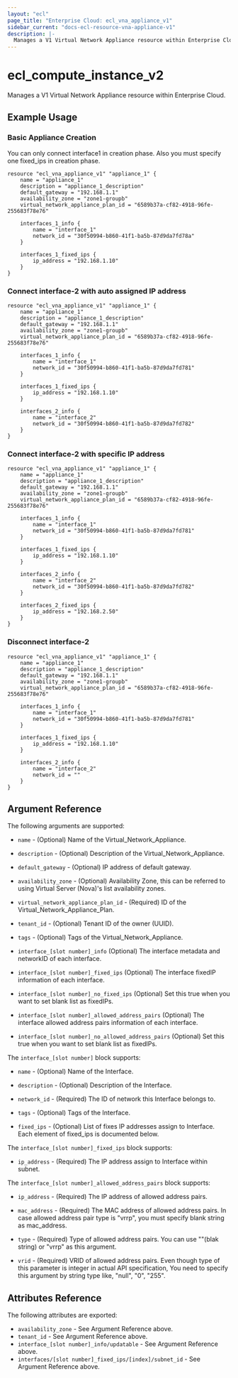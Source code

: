 ```yaml
---
layout: "ecl"
page_title: "Enterprise Cloud: ecl_vna_appliance_v1"
sidebar_current: "docs-ecl-resource-vna-appliance-v1"
description: |-
  Manages a V1 Virtual Network Appliance resource within Enterprise Cloud.
---
```


# ecl\_compute\_instance\_v2

Manages a V1 Virtual Network Appliance resource within Enterprise Cloud.

## Example Usage

### Basic Appliance Creation

You can only connect interface1 in creation phase.
Also you must specify one fixed_ips in creation phase.

```hcl
resource "ecl_vna_appliance_v1" "appliance_1" {
	name = "appliance_1"
	description = "appliance_1_description"
	default_gateway = "192.168.1.1"
	availability_zone = "zone1-groupb"
	virtual_network_appliance_plan_id = "6589b37a-cf82-4918-96fe-255683f78e76"

	interfaces_1_info {
		name = "interface_1"
		network_id = "30f50994-b860-41f1-ba5b-87d9da7fd78a"
	}

	interfaces_1_fixed_ips {
		ip_address = "192.168.1.10"
	}
}
```

### Connect interface-2 with auto assigned IP address

```hcl
resource "ecl_vna_appliance_v1" "appliance_1" {
	name = "appliance_1"
	description = "appliance_1_description"
	default_gateway = "192.168.1.1"
	availability_zone = "zone1-groupb"
	virtual_network_appliance_plan_id = "6589b37a-cf82-4918-96fe-255683f78e76"

	interfaces_1_info {
		name = "interface_1"
		network_id = "30f50994-b860-41f1-ba5b-87d9da7fd781"
	}

	interfaces_1_fixed_ips {
		ip_address = "192.168.1.10"
	}

	interfaces_2_info {
		name = "interface_2"
		network_id = "30f50994-b860-41f1-ba5b-87d9da7fd782"
	}
}
```

### Connect interface-2 with specific IP address

```hcl
resource "ecl_vna_appliance_v1" "appliance_1" {
	name = "appliance_1"
	description = "appliance_1_description"
	default_gateway = "192.168.1.1"
	availability_zone = "zone1-groupb"
	virtual_network_appliance_plan_id = "6589b37a-cf82-4918-96fe-255683f78e76"

	interfaces_1_info {
		name = "interface_1"
		network_id = "30f50994-b860-41f1-ba5b-87d9da7fd781"
	}

	interfaces_1_fixed_ips {
		ip_address = "192.168.1.10"
	}

	interfaces_2_info {
		name = "interface_2"
		network_id = "30f50994-b860-41f1-ba5b-87d9da7fd782"
	}

	interfaces_2_fixed_ips {
		ip_address = "192.168.2.50"
	}
}
```

### Disconnect interface-2

```hcl
resource "ecl_vna_appliance_v1" "appliance_1" {
	name = "appliance_1"
	description = "appliance_1_description"
	default_gateway = "192.168.1.1"
	availability_zone = "zone1-groupb"
	virtual_network_appliance_plan_id = "6589b37a-cf82-4918-96fe-255683f78e76"

	interfaces_1_info {
		name = "interface_1"
		network_id = "30f50994-b860-41f1-ba5b-87d9da7fd781"
	}

	interfaces_1_fixed_ips {
		ip_address = "192.168.1.10"
	}

	interfaces_2_info {
		name = "interface_2"
		network_id = ""
	}
}
```



## Argument Reference

The following arguments are supported:

* `name` - (Optional) Name of the Virtual_Network_Appliance.

* `description` - (Optional) Description of the Virtual_Network_Appliance.

* `default_gateway` - (Optional) IP address of default gateway.

* `availability_zone` - (Optional) Availability Zone, 
  this can be referred to using Virtual Server (Nova)'s 
  list availability zones.

* `virtual_network_appliance_plan_id` - (Required) 
  ID of the Virtual_Network_Appliance_Plan.

* `tenant_id` - (Optional) Tenant ID of the owner (UUID).

* `tags` - (Optional) Tags of the Virtual_Network_Appliance.

* `interface_[slot number]_info` (Optional) The interface metadata and networkID of each interface.

* `interface_[slot number]_fixed_ips` (Optional) The interface fixedIP information of each interface.

* `interface_[slot number]_no_fixed_ips` (Optional) Set this true when you want to set blank list as fixedIPs.

* `interface_[slot number]_allowed_address_pairs` (Optional) The interface allowed address pairs information of each interface.

* `interface_[slot number]_no_allowed_address_pairs` (Optional) Set this true when you want to set blank list as fixedIPs.

The `interface_[slot number]` block supports:

* `name` - (Optional) Name of the Interface.

* `description` - (Optional) Description of the Interface.

* `network_id` - (Required) The ID of network this Interface belongs to.

* `tags` - (Optional) Tags of the Interface.

* `fixed_ips` - (Optional) 	List of fixes IP addresses assign to Interface.
  Each element of fixed_ips is documented below.

The `interface_[slot number]_fixed_ips` block supports:

* `ip_address` - (Required) The IP address assign to Interface within subnet.	

The `interface_[slot number]_allowed_address_pairs` block supports:

* `ip_address` - (Required) The IP address of allowed address pairs.

* `mac_address` - (Required) The MAC address of allowed address pairs.
  In case allowed address pair type is "vrrp", you must specify blank string as mac_address.

* `type` - (Required) Type of allowed address pairs.
  You can use ""(blak string) or "vrrp" as this argument.

* `vrid` - (Required) VRID of allowed address pairs.
  Even though type of this parameter is integer in actual API specification, 
  You need to specify this argument by string type like, "null", "0", "255".

## Attributes Reference

The following attributes are exported:

* `availability_zone` - See Argument Reference above.
* `tenant_id` - See Argument Reference above.
* `interface_[slot number]_info/updatable` - See Argument Reference above.
* `interfaces/[slot number]_fixed_ips/[index]/subnet_id` - See Argument Reference above.
